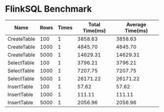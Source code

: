 # FlinkSQL Benchmark
| Name | Rows | Times | Total Time(ms) | Average Time(ms) |
| ---- | ---- | ---- | ---- | ---- |
| CreateTable | 100 | 1 | 3858.63 | 3858.63 |
| CreateTable | 1000 | 1 | 4845.70 | 4845.70 |
| CreateTable | 5000 | 1 | 14629.31 | 14629.31 |
| SelectTable | 100 | 1 | 3796.21 | 3796.21 |
| SelectTable | 1000 | 1 | 7207.75 | 7207.75 |
| SelectTable | 5000 | 1 | 26171.22 | 26171.22 |
| InsertTable | 100 | 1 | 57.62 | 57.62 |
| InsertTable | 1000 | 1 | 111.11 | 111.11 |
| InsertTable | 5000 | 1 | 2056.96 | 2056.96 |